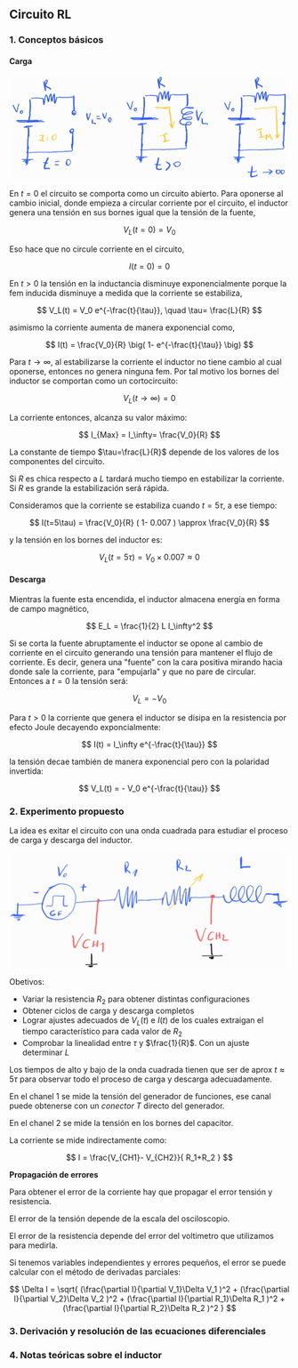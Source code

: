## Circuito RL

### 1. Conceptos básicos

#### Carga

![rl](images/RL.jpg)

En $t=0$ el circuito se comporta como un circuito abierto. Para oponerse al cambio inicial, donde empieza a circular corriente por el circuito, el inductor genera una tensión en sus bornes igual que la tensión de la fuente,

$$
V_L(t=0) = V_0
$$

Eso hace que no circule corriente en el circuito,

$$
I(t=0)=0
$$

En $t>0$ la tensión en la inductancia disminuye exponencialmente porque la fem inducida disminuye a medida que la corriente se estabiliza,

$$
V_L(t) = V_0  e^{-\frac{t}{\tau}}, \quad \tau= \frac{L}{R}
$$

asimismo la corriente aumenta de manera exponencial como,

$$
I(t) = \frac{V_0}{R} \big( 1- e^{-\frac{t}{\tau}} \big)
$$


Para $t \to \infty$, al estabilizarse la corriente el inductor no tiene cambio al cual oponerse, entonces no genera ninguna fem. Por tal motivo los bornes del inductor se comportan como un cortocircuito:

$$
V_L(t\to\infty)=0
$$

La corriente entonces, alcanza su valor máximo:

$$
I_{Max} = I_\infty= \frac{V_0}{R} 
$$


La constante de tiempo $\tau=\frac{L}{R}$ depende de los valores de los componentes del circuito. 

Si $R$ es chica respecto a $L$ tardará mucho tiempo en estabilizar la corriente. Si $R$ es grande la estabilización será rápida.

Consideramos que la corriente se estabiliza cuando $t=5\tau$, a ese tiempo:

$$
I(t=5\tau) = \frac{V_0}{R} ( 1- 0.007 ) \approx \frac{V_0}{R}
$$

y la tensión en los bornes del inductor es:

$$
V_L(t=5\tau) = V_0 \times 0.007 \approx 0
$$


#### Descarga

Mientras la fuente esta encendida, el inductor almacena energía en forma de campo magnético,

$$
E_L = \frac{1}{2} L I_\infty^2
$$

Si se corta la fuente abruptamente el inductor se opone al cambio de corriente en el circuito generando una tensión para mantener el flujo de corriente. Es decir, genera una "fuente" con la cara positiva mirando hacia donde sale la corriente, para "empujarla" y que no pare de circular. Entonces a $t=0$ la tensión será:

$$
V_L = - V_0
$$

Para $t>0$ la corriente que genera el inductor se disipa en la resistencia por efecto Joule decayendo exponcialmente:

$$
I(t) = I_\infty e^{-\frac{t}{\tau}}
$$

la tensión decae también de manera exponencial pero con la polaridad invertida:

$$
V_L(t) = - V_0 e^{-\frac{t}{\tau}}
$$

### 2. Experimento propuesto

La idea es exitar el circuito con una onda cuadrada para estudiar el proceso de carga y descarga del inductor. 

![squem](images/RL_squem.jpg)

Obetivos:

- Variar la resistencia $R_2$ para obtener distintas configuraciones
- Obtener ciclos de carga y descarga completos
- Lograr ajustes adecuados de $V_L(t)$ e $I(t)$ de los cuales extraigan el tiempo característico para cada valor de $R_2$
- Comprobar la linealidad entre $\tau$ y $\frac{1}{R}$. Con un ajuste determinar $L$

Los tiempos de alto y bajo de la onda cuadrada tienen que ser de aprox $t \approx 5\tau$ para observar todo el proceso de carga y descarga adecuadamente.

En el chanel 1 se mide la tensión del generador de funciones, ese canal puede obtenerse con un *conector T* directo del generador.

En el chanel 2 se mide la tensión en los bornes del capacitor.

La corriente se mide indirectamente como:

$$
I = \frac{V_{CH1}- V_{CH2}}{ R_1+R_2 }
$$


**Propagación de errores**

Para obtener el error de la corriente hay que propagar el error tensión y resistencia.

El error de la tensión depende de la escala del osciloscopio.

El error de la resistencia depende del error del voltimetro que utilizamos para medirla.

Si tenemos variables independientes y errores pequeños, el error se puede calcular con el método de derivadas parciales:

$$
\Delta I = \sqrt{
(\frac{\partial I}{\partial V_1}\Delta V_1 )^2 +  
(\frac{\partial I}{\partial V_2}\Delta V_2 )^2 +
(\frac{\partial I}{\partial R_1}\Delta R_1 )^2 +
(\frac{\partial I}{\partial R_2}\Delta R_2 )^2 
} 
$$




### 3. Derivación y resolución de las ecuaciones diferenciales

### 4. Notas teóricas sobre el inductor
